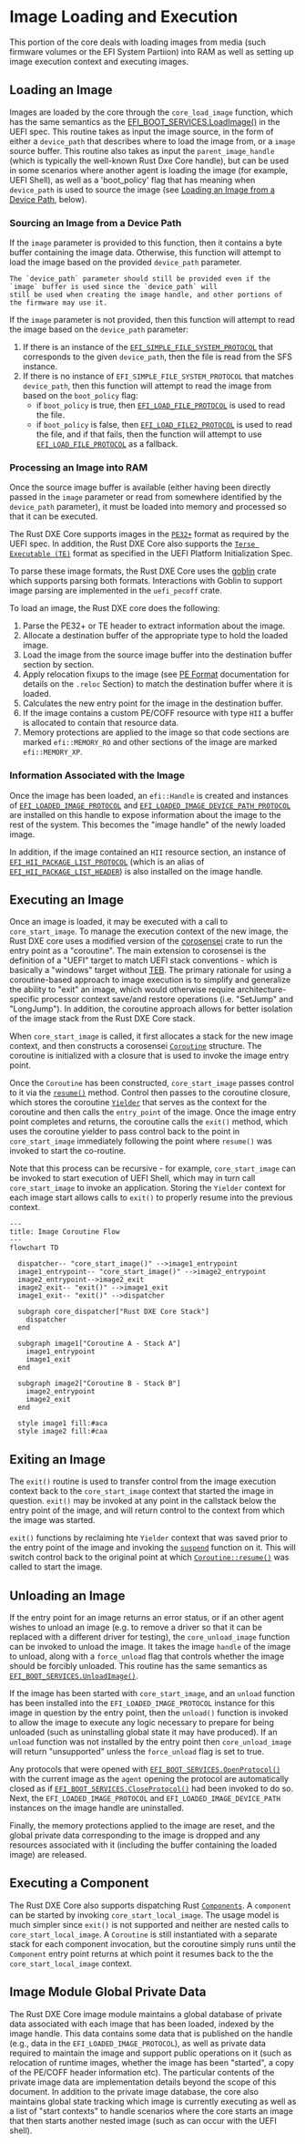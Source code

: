 # Image Loading and Execution

This portion of the core deals with loading images from media (such firmware volumes or the EFI System Partiion) into
RAM as well as setting up image execution context and executing images.

## Loading an Image

Images are loaded by the core through the `core_load_image` function, which has the same semantics as the [EFI_BOOT_SERVICES.LoadImage()](https://uefi.org/specs/UEFI/2.10_A/07_Services_Boot_Services.html#efi-boot-services-loadimage)
in the UEFI spec. This routine takes as input the image source, in the form of either a `device_path` that describes
where to load the image from, or a `image` source buffer. This routine also takes as input the `parent_image_handle`
(which is typically the well-known Rust Dxe Core handle), but can be used in some scenarios where another agent is
loading the image (for example, UEFI Shell), as well as a 'boot_policy' flag that has meaning when `device_path` is used
to source the image (see [Loading an Image from a Device Path](images.md#sourcing-an-image-from-a-device-path), below).

### Sourcing an Image from a Device Path

If the `image` parameter is provided to this function, then it contains a byte buffer containing the image data.
Otherwise, this function will attempt to load the image based on the provided `device_path` parameter.

```admonish note
The `device_path` parameter should still be provided even if the `image` buffer is used since the `device_path` will
still be used when creating the image handle, and other portions of the firmware may use it.
```

If the `image` parameter is not provided, then this function will attempt to read the image based on the `device_path`
parameter:

1. If there is an instance of the [`EFI_SIMPLE_FILE_SYSTEM_PROTOCOL`](https://uefi.org/specs/UEFI/2.10_A/13_Protocols_Media_Access.html#efi-simple-file-system-protocol)
that corresponds to the given `device_path`, then the file is read from the SFS instance.
2. If there is no instance of `EFI_SIMPLE_FILE_SYSTEM_PROTOCOL` that matches `device_path`, then this function will
attempt to read the image from based on the `boot_policy` flag:
    - if `boot_policy` is true, then [`EFI_LOAD_FILE_PROTOCOL`](https://uefi.org/specs/UEFI/2.10_A/13_Protocols_Media_Access.html#efi-load-file-protocol)
    is used to read the file.
    - if `boot_policy` is false, then  [`EFI_LOAD_FILE2_PROTOCOL`](https://uefi.org/specs/UEFI/2.10_A/13_Protocols_Media_Access.html#load-file-2-protocol)
    is used to read the file, and if that fails, then the function will attempt to use [`EFI_LOAD_FILE_PROTOCOL`](https://uefi.org/specs/UEFI/2.10_A/13_Protocols_Media_Access.html#efi-load-file-protocol)
    as a fallback.

### Processing an Image into RAM

Once the source image buffer is available (either having been directly passed in the `image` parameter or read from
somewhere identified by the `device_path` parameter), it must be loaded into memory and processed so that it can be
executed.

The Rust DXE Core supports images in the [`PE32+`](https://uefi.org/specs/UEFI/2.10_A/02_Overview.html#uefi-images)
format as required by the UEFI spec. In addition, the Rust DXE Core also supports the [`Terse Executable (TE)`](https://uefi.org/specs/PI/1.8A/V1_TE_Image.html)
format as specified in the UEFI Platform Initialization Spec.

To parse these image formats, the Rust DXE Core uses the [goblin](https://docs.rs/goblin/latest/goblin/) crate which
supports parsing both formats. Interactions with Goblin to support image parsing are implemented in the `uefi_pecoff`
crate.

To load an image, the Rust DXE core does the following:

1. Parse the PE32+ or TE header to extract information about the image.
2. Allocate a destination buffer of the appropriate type to hold the loaded image.
3. Load the image from the source image buffer into the destination buffer section by section.
4. Apply relocation fixups to the image (see [PE Format](https://learn.microsoft.com/en-us/windows/win32/debug/pe-format#the-reloc-section-image-only)
documentation for details on the `.reloc` Section) to match the destination buffer where it is loaded.
5. Calculates the new entry point for the image in the destination buffer.
6. If the image contains a custom PE/COFF resource with type `HII` a buffer is allocated to contain that resource data.
7. Memory protections are applied to the image so that code sections are marked `efi::MEMORY_RO` and other sections of
the image are marked `efi::MEMORY_XP`.

### Information Associated with the Image

Once the image has been loaded, an `efi::Handle` is created and instances of [`EFI_LOADED_IMAGE_PROTOCOL`](https://uefi.org/specs/UEFI/2.10_A/09_Protocols_EFI_Loaded_Image.html#efi-loaded-image-protocol)
and [`EFI_LOADED_IMAGE_DEVICE_PATH_PROTOCOL`](https://uefi.org/specs/UEFI/2.10_A/09_Protocols_EFI_Loaded_Image.html#efi-loaded-image-device-path-protocol)
are installed on this handle to expose information about the image to the rest of the system. This becomes the "image
handle" of the newly loaded image.

In addition, if the image contained an `HII` resource section, an instance of [`EFI_HII_PACKAGE_LIST_PROTOCOL`](https://uefi.org/specs/UEFI/2.10_A/07_Services_Boot_Services.html#efi-boot-services-loadimage)
(which is an alias of [`EFI_HII_PACKAGE_LIST_HEADER`](https://uefi.org/specs/UEFI/2.10_A/33_Human_Interface_Infrastructure.html#efi-hii-package-list-header))
is also installed on the image handle.

## Executing an Image

Once an image is loaded, it may be executed with a call to `core_start_image`. To manage the execution context of the
new image, the Rust DXE core uses a modified version of the [corosensei](https://github.com/Amanieu/corosensei) crate to
run the entry point as a "coroutine". The main extension to corosensei is the definition of a "UEFI" target to match UEFI
stack conventions - which is basically a "windows" target without [TEB](https://learn.microsoft.com/en-us/windows/win32/debug/thread-environment-block--debugging-notes-).
The primary rationale for using a coroutine-based approach to image execution is to simplify and generalize the ability
to "exit" an image, which would otherwise require architecture-specific processor context save/and restore operations
(i.e. "SetJump" and "LongJump"). In addition, the coroutine approach allows for better isolation of the image stack from
the Rust DXE Core stack.

When `core_start_image` is called, it first allocates a stack for the new image context, and then constructs a
corosensei [`Coroutine`](https://docs.rs/corosensei/latest/corosensei/struct.Coroutine.html) structure. The coroutine is
initialized with a closure that is used to invoke the image entry point.

Once the `Coroutine` has been constructed, `core_start_image` passes control to it via the [`resume()`](https://docs.rs/corosensei/latest/corosensei/struct.Coroutine.html#method.resume)
method. Control then passes to the coroutine closure, which stores the coroutine [`Yielder`](https://docs.rs/corosensei/latest/corosensei/struct.Yielder.html)
that serves as the context for the coroutine and then calls the `entry_point` of the image. Once the image entry point
completes and returns, the coroutine calls the `exit()` method, which uses the coroutine yielder to pass control back to
the point in `core_start_image` immediately following the point where `resume()` was invoked to start the co-routine.

Note that this process can be recursive - for example, `core_start_image` can be invoked to start execution of UEFI
Shell, which may in turn call `core_start_image` to invoke an application. Storing the `Yielder` context for each image
start allows calls to `exit()` to properly resume into the previous context.

```mermaid
---
title: Image Coroutine Flow
---
flowchart TD

  dispatcher-- "core_start_image()" -->image1_entrypoint
  image1_entrypoint-- "core_start_image()" -->image2_entrypoint
  image2_entrypoint-->image2_exit
  image2_exit-- "exit()" -->image1_exit
  image1_exit-- "exit()" -->dispatcher

  subgraph core_dispatcher["Rust DXE Core Stack"]
    dispatcher
  end

  subgraph image1["Coroutine A - Stack A"]
    image1_entrypoint
    image1_exit
  end

  subgraph image2["Coroutine B - Stack B"]
    image2_entrypoint
    image2_exit
  end

  style image1 fill:#aca
  style image2 fill:#caa
```

## Exiting an Image

The `exit()` routine is used to transfer control from the image execution context back to the `core_start_image` context
that started the image in question. `exit()` may be invoked at any point in the callstack below the entry point of the
image, and will return control to the context from which the image was started.

`exit()` functions by reclaiming hte `Yielder` context that was saved prior to the entry point of the image and invoking
the [`suspend`](https://docs.rs/corosensei/latest/corosensei/struct.Yielder.html#method.suspend) function on it. This
will switch control back to the original point at which [`Coroutine::resume()`](https://docs.rs/corosensei/latest/corosensei/struct.Coroutine.html#method.resume)
was called to start the image.

## Unloading an Image

If the entry point for an image returns an error status, or if an other agent wishes to unload an image (e.g. to remove
a driver so that it can be replaced with a different driver for testing), the `core_unload_image` function can be
invoked to unload the image. It takes the image `handle` of the image to unload, along with a `force_unload` flag that
controls whether the image should be forcibly unloaded. This routine has the same semantics as [`EFI_BOOT_SERVICES.UnloadImage()`](https://uefi.org/specs/UEFI/2.10_A/07_Services_Boot_Services.html#efi-boot-services-unloadimage).

If the image has been started with `core_start_image`, and an `unload` function has been installed into the
`EFI_LOADED_IMAGE_PROTOCOL` instance for this image in question by the entry point, then the `unload()` function is
invoked to allow the image to execute any logic necessary to prepare for being unloaded (such as uninstalling global
state it may have produced). If an `unload` function was not installed by the entry point then `core_unload_image` will
return "unsupported" unless the `force_unload` flag is set to true.

Any protocols that were opened with [`EFI_BOOT_SERVICES.OpenProtocol()`](https://uefi.org/specs/UEFI/2.10_A/07_Services_Boot_Services.html#efi-boot-services-openprotocol)
with the current image as the `agent` opening the protocol are automatically closed as if [`EFI_BOOT_SERVICES.CloseProtocol()`](https://uefi.org/specs/UEFI/2.10_A/07_Services_Boot_Services.html#efi-boot-services-closeprotocol)
had been invoked to do so. Next, the `EFI_LOADED_IMAGE_PROTOCOL` and `EFI_LOADED_IMAGE_DEVICE_PATH` instances on the
image handle are uninstalled.

Finally, the memory protections applied to the image are reset, and the global private data corresponding to the image
is dropped and any resources associated with it (including the buffer containing the loaded image) are released.

## Executing a Component

The Rust DXE Core also supports dispatching Rust [`Components`](../driver/interface.md#component-interface). A
`component` can be started by invoking `core_start_local_image`. The usage model is much simpler since `exit()` is not
supported and neither are nested calls to `core_start_local_image`. A `Coroutine` is still instantiated with a separate
stack for each component invocation, but the coroutine simply runs until the `Component` entry point returns at which
point it resumes back to the the `core_start_local_image` context.

## Image Module Global Private Data

The Rust DXE Core image module maintains a global database of private data associated with each image that has been
loaded, indexed by the image handle. This data contains some data that is published on the handle (e.g., data in the
`EFI_LOADED_IMAGE_PROTOCOL`), as well as private data required to maintain the image and support public operations on it
(such as relocation of runtime images, whether the image has been "started", a copy of the PE/COFF header information
etc). The particular contents of the private image data are implementation details beyond the scope of this document. In
addition to the private image database, the core also maintains global state tracking which image is currently executing
as well as a list of "start contexts" to handle scenarios where the core starts an image that then starts another nested
image (such as can occur with the UEFI shell).
